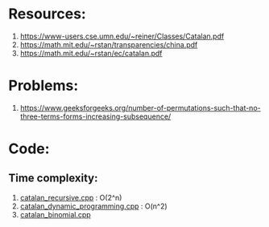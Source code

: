 # Resources:

1. https://www-users.cse.umn.edu/~reiner/Classes/Catalan.pdf
2. https://math.mit.edu/~rstan/transparencies/china.pdf
3. https://math.mit.edu/~rstan/ec/catalan.pdf

# Problems:
1. https://www.geeksforgeeks.org/number-of-permutations-such-that-no-three-terms-forms-increasing-subsequence/

# Code:

## Time complexity:
1. [catalan_recursive.cpp](https://github.com/aadarshgupta1412/DSA_codes/blob/main/Catalan_number/catalan_recursive.cpp) : O(2^n)
2. [catalan_dynamic_programming.cpp](https://github.com/aadarshgupta1412/DSA_codes/blob/main/Catalan_number/catalan_dynamic_programming.cpp) : O(n^2)
3. [catalan_binomial.cpp](https://github.com/aadarshgupta1412/DSA_codes/blob/main/Catalan_number/catalan_binomial.cpp)
